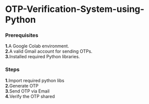 # OTP-Verification-System-using-Python

<h3>Prerequisites</h3
Before running the code, ensure you have:

<b>1.</b>A Google Colab environment.<br>
<b>2.</b>A valid Gmail account for sending OTPs.<br>
<b>3.</b>Installed required Python libraries.<br>

<h3>Steps</h3>

<b>1.</b>Import required python libs<br>
<b>2.</b>Generate OTP <br>
<b>3.</b>Send OTP via Email <br>
<b>4.</b>Verify the OTP shared<br>
